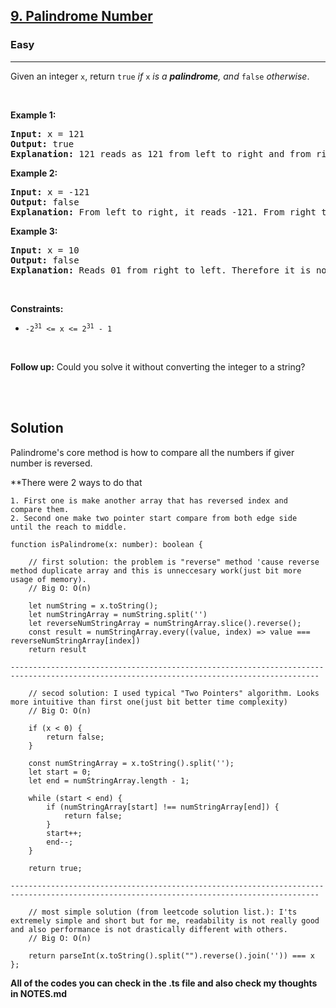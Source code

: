 <h2><a href="https://leetcode.com/problems/palindrome-number/">9. Palindrome Number</a></h2><h3>Easy</h3><hr><div><p>Given an integer <code>x</code>, return <code>true</code><em> if </em><code>x</code><em> is a </em><span data-keyword="palindrome-integer"><em><strong>palindrome</strong></em></span><em>, and </em><code>false</code><em> otherwise</em>.</p>

<p>&nbsp;</p>
<p><strong class="example">Example 1:</strong></p>

<pre><strong>Input:</strong> x = 121
<strong>Output:</strong> true
<strong>Explanation:</strong> 121 reads as 121 from left to right and from right to left.
</pre>

<p><strong class="example">Example 2:</strong></p>

<pre><strong>Input:</strong> x = -121
<strong>Output:</strong> false
<strong>Explanation:</strong> From left to right, it reads -121. From right to left, it becomes 121-. Therefore it is not a palindrome.
</pre>

<p><strong class="example">Example 3:</strong></p>

<pre><strong>Input:</strong> x = 10
<strong>Output:</strong> false
<strong>Explanation:</strong> Reads 01 from right to left. Therefore it is not a palindrome.
</pre>

<p>&nbsp;</p>
<p><strong>Constraints:</strong></p>

<ul>
	<li><code>-2<sup>31</sup>&nbsp;&lt;= x &lt;= 2<sup>31</sup>&nbsp;- 1</code></li>
</ul>

<p>&nbsp;</p>
<strong>Follow up:</strong> Could you solve it without converting the integer to a string?</div>

<br><br>

<h2>Solution</h2>

Palindrome's core method is how to compare all the numbers if giver number is reversed.   
   
**There were 2 ways to do that   

<code>1. First one is make another array that has reversed index and compare them.</code>   
<code>2. Second one make two pointer start compare from both edge side until the reach to middle.</code>
   
```
function isPalindrome(x: number): boolean {

    // first solution: the problem is "reverse" method 'cause reverse method duplicate array and this is unneccesary work(just bit more usage of memory).
    // Big O: O(n)

    let numString = x.toString();
    let numStringArray = numString.split('')
    let reverseNumStringArray = numStringArray.slice().reverse();
    const result = numStringArray.every((value, index) => value === reverseNumStringArray[index])
    return result

-------------------------------------------------------------------------------------------------------------------------------------------

    // secod solution: I used typical "Two Pointers" algorithm. Looks more intuitive than first one(just bit better time complexity)
    // Big O: O(n)

    if (x < 0) {
        return false;
    }

    const numStringArray = x.toString().split('');
    let start = 0;
    let end = numStringArray.length - 1;

    while (start < end) {
        if (numStringArray[start] !== numStringArray[end]) {
            return false;
        }
        start++;
        end--;
    }

    return true;

-------------------------------------------------------------------------------------------------------------------------------------------

    // most simple solution (from leetcode solution list.): I'ts extremely simple and short but for me, readability is not really good and also performance is not drastically different with others.
    // Big O: O(n)

    return parseInt(x.toString().split("").reverse().join('')) === x
};
```

**All of the codes you can check in the .ts file and also check my thoughts in NOTES.md**
